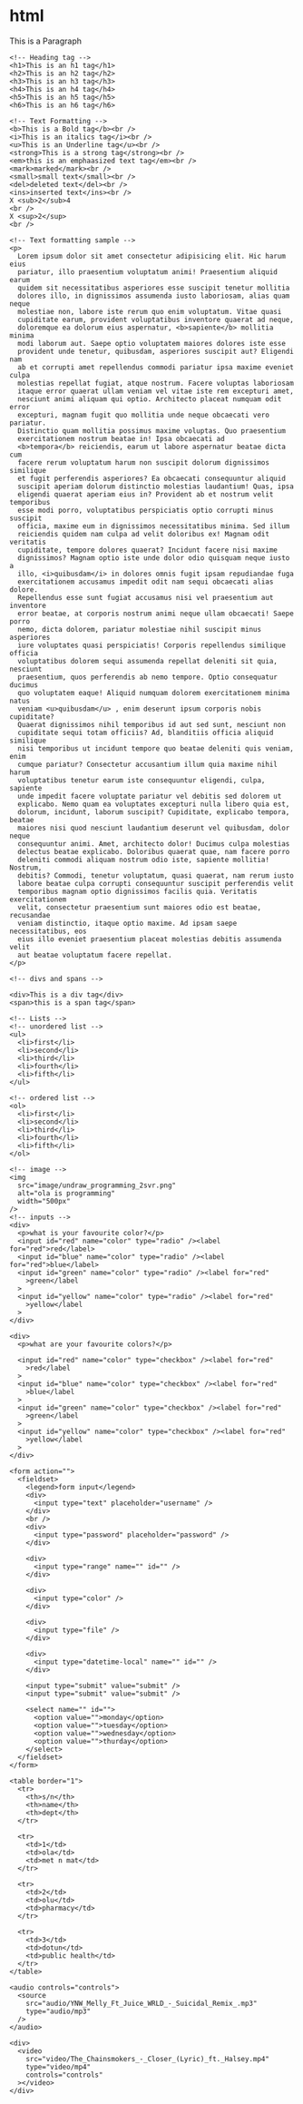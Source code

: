 # html

<!DOCTYPE html>
<html lang="en">
  <head>
    <meta charset="UTF-8" />
    <meta http-equiv="X-UA-Compatible" content="IE=edge" />
    <meta name="viewport" content="width=device-width, initial-scale=1.0" />
    <title>Html Course</title>
  </head>
  <body>
    <!-- Paragraph -->
    <p>This is a Paragraph</p>

    <!-- Heading tag -->
    <h1>This is an h1 tag</h1>
    <h2>This is an h2 tag</h2>
    <h3>This is an h3 tag</h3>
    <h4>This is an h4 tag</h4>
    <h5>This is an h5 tag</h5>
    <h6>This is an h6 tag</h6>

    <!-- Text Formatting -->
    <b>This is a Bold tag</b><br />
    <i>This is an italics tag</i><br />
    <u>This is an Underline tag</u><br />
    <strong>This is a strong tag</strong><br />
    <em>this is an emphaasized text tag</em><br />
    <mark>marked</mark><br />
    <small>small text</small><br />
    <del>deleted text</del><br />
    <ins>inserted text</ins><br />
    X <sub>2</sub>4
    <br />
    X <sup>2</sup>
    <br />

    <!-- Text formatting sample -->
    <p>
      Lorem ipsum dolor sit amet consectetur adipisicing elit. Hic harum eius
      pariatur, illo praesentium voluptatum animi! Praesentium aliquid earum
      quidem sit necessitatibus asperiores esse suscipit tenetur mollitia
      dolores illo, in dignissimos assumenda iusto laboriosam, alias quam neque
      molestiae non, labore iste rerum quo enim voluptatum. Vitae quasi
      cupiditate earum, provident voluptatibus inventore quaerat ad neque,
      doloremque ea dolorum eius aspernatur, <b>sapiente</b> mollitia minima
      modi laborum aut. Saepe optio voluptatem maiores dolores iste esse
      provident unde tenetur, quibusdam, asperiores suscipit aut? Eligendi nam
      ab et corrupti amet repellendus commodi pariatur ipsa maxime eveniet culpa
      molestias repellat fugiat, atque nostrum. Facere voluptas laboriosam
      itaque error quaerat ullam veniam vel vitae iste rem excepturi amet,
      nesciunt animi aliquam qui optio. Architecto placeat numquam odit error
      excepturi, magnam fugit quo mollitia unde neque obcaecati vero pariatur.
      Distinctio quam mollitia possimus maxime voluptas. Quo praesentium
      exercitationem nostrum beatae in! Ipsa obcaecati ad
      <b>tempora</b> reiciendis, earum ut labore aspernatur beatae dicta cum
      facere rerum voluptatum harum non suscipit dolorum dignissimos similique
      et fugit perferendis asperiores? Ea obcaecati consequuntur aliquid
      suscipit aperiam dolorum distinctio molestias laudantium! Quas, ipsa
      eligendi quaerat aperiam eius in? Provident ab et nostrum velit temporibus
      esse modi porro, voluptatibus perspiciatis optio corrupti minus suscipit
      officia, maxime eum in dignissimos necessitatibus minima. Sed illum
      reiciendis quidem nam culpa ad velit doloribus ex! Magnam odit veritatis
      cupiditate, tempore dolores quaerat? Incidunt facere nisi maxime
      dignissimos? Magnam optio iste unde dolor odio quisquam neque iusto a
      illo, <i>quibusdam</i> in dolores omnis fugit ipsam repudiandae fuga
      exercitationem accusamus impedit odit nam sequi obcaecati alias dolore.
      Repellendus esse sunt fugiat accusamus nisi vel praesentium aut inventore
      error beatae, at corporis nostrum animi neque ullam obcaecati! Saepe porro
      nemo, dicta dolorem, pariatur molestiae nihil suscipit minus asperiores
      iure voluptates quasi perspiciatis! Corporis repellendus similique officia
      voluptatibus dolorem sequi assumenda repellat deleniti sit quia, nesciunt
      praesentium, quos perferendis ab nemo tempore. Optio consequatur ducimus
      quo voluptatem eaque! Aliquid numquam dolorem exercitationem minima natus
      veniam <u>quibusdam</u> , enim deserunt ipsum corporis nobis cupiditate?
      Quaerat dignissimos nihil temporibus id aut sed sunt, nesciunt non
      cupiditate sequi totam officiis? Ad, blanditiis officia aliquid similique
      nisi temporibus ut incidunt tempore quo beatae deleniti quis veniam, enim
      cumque pariatur? Consectetur accusantium illum quia maxime nihil harum
      voluptatibus tenetur earum iste consequuntur eligendi, culpa, sapiente
      unde impedit facere voluptate pariatur vel debitis sed dolorem ut
      explicabo. Nemo quam ea voluptates excepturi nulla libero quia est,
      dolorum, incidunt, laborum suscipit? Cupiditate, explicabo tempora, beatae
      maiores nisi quod nesciunt laudantium deserunt vel quibusdam, dolor neque
      consequuntur animi. Amet, architecto dolor! Ducimus culpa molestias
      delectus beatae explicabo. Doloribus quaerat quae, nam facere porro
      deleniti commodi aliquam nostrum odio iste, sapiente mollitia! Nostrum,
      debitis? Commodi, tenetur voluptatum, quasi quaerat, nam rerum iusto
      labore beatae culpa corrupti consequuntur suscipit perferendis velit
      temporibus magnam optio dignissimos facilis quia. Veritatis exercitationem
      velit, consectetur praesentium sunt maiores odio est beatae, recusandae
      veniam distinctio, itaque optio maxime. Ad ipsam saepe necessitatibus, eos
      eius illo eveniet praesentium placeat molestias debitis assumenda velit
      aut beatae voluptatum facere repellat.
    </p>

    <!-- divs and spans -->

    <div>This is a div tag</div>
    <span>this is a span tag</span>

    <!-- Lists -->
    <!-- unordered list -->
    <ul>
      <li>first</li>
      <li>second</li>
      <li>third</li>
      <li>fourth</li>
      <li>fifth</li>
    </ul>

    <!-- ordered list -->
    <ol>
      <li>first</li>
      <li>second</li>
      <li>third</li>
      <li>fourth</li>
      <li>fifth</li>
    </ol>

    <!-- image -->
    <img
      src="image/undraw_programming_2svr.png"
      alt="ola is programming"
      width="500px"
    />
    <!-- inputs -->
    <div>
      <p>what is your favourite color?</p>
      <input id="red" name="color" type="radio" /><label for="red">red</label>
      <input id="blue" name="color" type="radio" /><label for="red">blue</label>
      <input id="green" name="color" type="radio" /><label for="red"
        >green</label
      >
      <input id="yellow" name="color" type="radio" /><label for="red"
        >yellow</label
      >
    </div>

    <div>
      <p>what are your favourite colors?</p>

      <input id="red" name="color" type="checkbox" /><label for="red"
        >red</label
      >
      <input id="blue" name="color" type="checkbox" /><label for="red"
        >blue</label
      >
      <input id="green" name="color" type="checkbox" /><label for="red"
        >green</label
      >
      <input id="yellow" name="color" type="checkbox" /><label for="red"
        >yellow</label
      >
    </div>

    <form action="">
      <fieldset>
        <legend>form input</legend>
        <div>
          <input type="text" placeholder="username" />
        </div>
        <br />
        <div>
          <input type="password" placeholder="password" />
        </div>

        <div>
          <input type="range" name="" id="" />
        </div>

        <div>
          <input type="color" />
        </div>

        <div>
          <input type="file" />
        </div>

        <div>
          <input type="datetime-local" name="" id="" />
        </div>

        <input type="submit" value="submit" />
        <input type="submit" value="submit" />

        <select name="" id="">
          <option value="">monday</option>
          <option value="">tuesday</option>
          <option value="">wednesday</option>
          <option value="">thurday</option>
        </select>
      </fieldset>
    </form>

    <table border="1">
      <tr>
        <th>s/n</th>
        <th>name</th>
        <th>dept</th>
      </tr>

      <tr>
        <td>1</td>
        <td>ola</td>
        <td>met n mat</td>
      </tr>

      <tr>
        <td>2</td>
        <td>olu</td>
        <td>pharmacy</td>
      </tr>

      <tr>
        <td>3</td>
        <td>dotun</td>
        <td>public health</td>
      </tr>
    </table>

    <audio controls="controls">
      <source
        src="audio/YNW_Melly_Ft_Juice_WRLD_-_Suicidal_Remix_.mp3"
        type="audio/mp3"
      />
    </audio>

    <div>
      <video
        src="video/The_Chainsmokers_-_Closer_(Lyric)_ft._Halsey.mp4"
        type="video/mp4"
        controls="controls"
      ></video>
    </div>
  </body>
</html>
